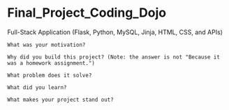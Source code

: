 # Final_Project_Coding_Dojo
Full-Stack Application (Flask, Python, MySQL, Jinja, HTML, CSS, and APIs)

    What was your motivation?
    
    Why did you build this project? (Note: the answer is not "Because it was a homework assignment.")
    
    What problem does it solve?
    
    What did you learn?
    
    What makes your project stand out?
